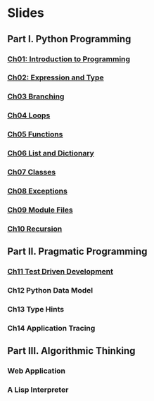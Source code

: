 # Slides

## Part I. Python Programming

### [Ch01: Introduction to Programming](ch01/)

### [Ch02: Expression and Type](ch02/)

### [Ch03 Branching](ch03)

### [Ch04 Loops](ch04/)

### [Ch05 Functions](ch05/)

### [Ch06 List and Dictionary](ch06/)

### [Ch07 Classes](ch07/)

### [Ch08 Exceptions](ch08/)

### [Ch09 Module Files](ch09/)

### [Ch10 Recursion](ch10/)

## Part II. Pragmatic Programming

### [Ch11 Test Driven Development](ch11/)

### Ch12 Python Data Model

### Ch13 Type Hints

### Ch14 Application Tracing

## Part III. Algorithmic Thinking

### Web Application

### A Lisp Interpreter
